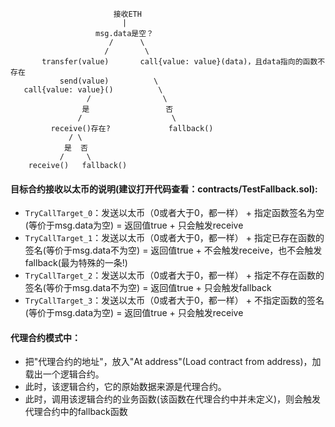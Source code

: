 

```                       
                       接收ETH
                         |
                   msg.data是空？
                      /      \
                     /        \
       transfer(value)       call{value: value}(data)，且data指向的函数不存在
           send(value)          \
   call{value: value}()          \
                 /                \
                是                 否
               /                    \
         receive()存在?             fallback()
             / \
            是  否
           /     \
    receive()   fallback()
```    


#### 目标合约接收以太币的说明(建议打开代码查看：contracts/TestFallback.sol):
- ```TryCallTarget_0```：发送以太币（0或者大于0，都一样） + 指定函数签名为空(等价于msg.data为空) = 返回值true + 只会触发receive
- ```TryCallTarget_1```：发送以太币（0或者大于0，都一样） + 指定已存在函数的签名(等价于msg.data不为空) = 返回值true + 不会触发receive，也不会触发fallback(最为特殊的一条!)
- ```TryCallTarget_2```：发送以太币（0或者大于0，都一样） + 指定不存在函数的签名(等价于msg.data不为空) = 返回值true + 只会触发fallback
- ```TryCallTarget_3```：发送以太币（0或者大于0，都一样） + 不指定函数的签名(等价于msg.data为空) = 返回值true + 只会触发receive


#### 代理合约模式中：
- 把"代理合约的地址"，放入"At address"(Load contract from address)，加载出一个逻辑合约。
- 此时，该逻辑合约，它的原始数据来源是代理合约。
- 此时，调用该逻辑合约的业务函数(该函数在代理合约中并未定义)，则会触发代理合约中的fallback函数